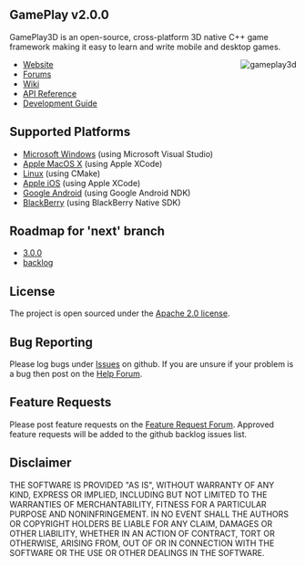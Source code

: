 ## GamePlay v2.0.0

GamePlay3D is an open-source, cross-platform 3D native C++ game framework making it easy to learn and write mobile and desktop games. 

<img align="right" src="https://raw.github.com/wiki/blackberry/GamePlay/img/logo.png" alt="gameplay3d" />

- [Website](http://www.gameplay3d.org/)
- [Forums](http://www.gameplay3d.org/forums/)
- [Wiki](https://github.com/blackberry/GamePlay/wiki)
- [API Reference](http://blackberry.github.io/GamePlay/api/index.html)
- [Development Guide](https://github.com/blackberry/GamePlay/wiki#wiki-Development_Guide)

## Supported Platforms
- [Microsoft Windows](https://github.com/blackberry/GamePlay/wiki/Visual-Studio-Setup) (using Microsoft Visual Studio)
- [Apple MacOS X](https://github.com/blackberry/GamePlay/wiki/Apple-Xcode-Setup) (using Apple XCode)
- [Linux](https://github.com/blackberry/GamePlay/wiki/Linux-Setup) (using CMake)
- [Apple iOS](https://github.com/blackberry/GamePlay/wiki/Apple-Xcode-Setup) (using Apple XCode)
- [Google Android](https://github.com/blackberry/GamePlay/wiki/Android-NDK-Setup) (using Google Android NDK)
- [BlackBerry](https://github.com/blackberry/GamePlay/wiki/BlackBerry-Setup) (using BlackBerry Native SDK)

## Roadmap for 'next' branch
- [3.0.0](https://github.com/blackberry/GamePlay/issues?milestone=7&page=1&state=open)
- [backlog](https://github.com/blackberry/GamePlay/issues?milestone=5&page=1&state=open)

## License
The project is open sourced under the [Apache 2.0 license](http://www.tldrlegal.com/license/apache-license-2.0-%28apache-2.0%29).

## Bug Reporting
Please log bugs under [Issues](https://github.com/blackberry/GamePlay/issues) on github.
If you are unsure if your problem is a bug then post on the [Help Forum](http://www.gameplay3d.org/forums/viewforum.php?f=3).

## Feature Requests
Please post feature requests on the [Feature Request Forum](http://www.gameplay3d.org/forums/viewforum.php?f=4). Approved feature requests will be added to the github backlog issues list. 

## Disclaimer
THE SOFTWARE IS PROVIDED "AS IS", WITHOUT WARRANTY OF ANY KIND, EXPRESS OR IMPLIED, 
INCLUDING BUT NOT LIMITED TO THE WARRANTIES OF MERCHANTABILITY, FITNESS FOR A 
PARTICULAR PURPOSE AND NONINFRINGEMENT. IN NO EVENT SHALL THE AUTHORS OR COPYRIGHT 
HOLDERS BE LIABLE FOR ANY CLAIM, DAMAGES OR OTHER LIABILITY, WHETHER IN AN ACTION OF CONTRACT, 
TORT OR OTHERWISE, ARISING FROM, OUT OF OR IN CONNECTION WITH THE SOFTWARE OR THE USE OR 
OTHER DEALINGS IN THE SOFTWARE.
